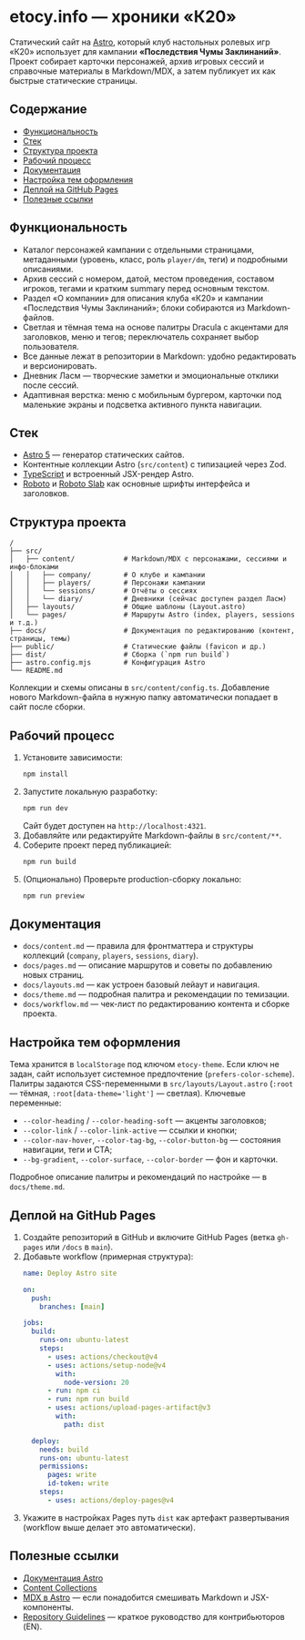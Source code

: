 # etocy.info — хроники «К20»

Статический сайт на [Astro](https://astro.build), который клуб настольных ролевых игр «К20» использует для кампании **«Последствия Чумы Заклинаний»**. Проект собирает карточки персонажей, архив игровых сессий и справочные материалы в Markdown/MDX, а затем публикует их как быстрые статические страницы.

## Содержание

- [Функциональность](#функциональность)
- [Стек](#стек)
- [Структура проекта](#структура-проекта)
- [Рабочий процесс](#рабочий-процесс)
- [Документация](#документация)
- [Настройка тем оформления](#настройка-тем-оформления)
- [Деплой на GitHub Pages](#деплой-на-github-pages)
- [Полезные ссылки](#полезные-ссылки)

## Функциональность

- Каталог персонажей кампании с отдельными страницами, метаданными (уровень, класс, роль `player/dm`, теги) и подробными описаниями.
- Архив сессий с номером, датой, местом проведения, составом игроков, тегами и кратким summary перед основным текстом.
- Раздел «О компании» для описания клуба «К20» и кампании «Последствия Чумы Заклинаний»; блоки собираются из Markdown-файлов.
- Светлая и тёмная тема на основе палитры Dracula с акцентами для заголовков, меню и тегов; переключатель сохраняет выбор пользователя.
- Все данные лежат в репозитории в Markdown: удобно редактировать и версионировать.
- Дневник Ласм — творческие заметки и эмоциональные отклики после сессий.
- Адаптивная верстка: меню с мобильным бургером, карточки под маленькие экраны и подсветка активного пункта навигации.

## Стек

- [Astro 5](https://docs.astro.build) — генератор статических сайтов.
- Контентные коллекции Astro (`src/content`) с типизацией через Zod.
- [TypeScript](https://www.typescriptlang.org/) и встроенный JSX-рендер Astro.
- [Roboto](https://fonts.google.com/specimen/Roboto) и [Roboto Slab](https://fonts.google.com/specimen/Roboto+Slab) как основные шрифты интерфейса и заголовков.

## Структура проекта

```
/
├── src/
│   ├── content/            # Markdown/MDX с персонажами, сессиями и инфо-блоками
│   │   ├── company/        # О клубе и кампании
│   │   ├── players/        # Персонажи кампании
│   │   └── sessions/       # Отчёты о сессиях
│   │   └── diary/          # Дневники (сейчас доступен раздел Ласм)
│   ├── layouts/            # Общие шаблоны (Layout.astro)
│   └── pages/              # Маршруты Astro (index, players, sessions и т.д.)
├── docs/                   # Документация по редактированию (контент, страницы, темы)
├── public/                 # Статические файлы (favicon и др.)
├── dist/                   # Сборка (`npm run build`)
├── astro.config.mjs        # Конфигурация Astro
└── README.md
```

Коллекции и схемы описаны в `src/content/config.ts`. Добавление нового Markdown-файла в нужную папку автоматически попадает в сайт после сборки.

## Рабочий процесс

1. Установите зависимости:
   ```sh
   npm install
   ```
2. Запустите локальную разработку:
   ```sh
   npm run dev
   ```
   Сайт будет доступен на `http://localhost:4321`.
3. Добавляйте или редактируйте Markdown-файлы в `src/content/**`.
4. Соберите проект перед публикацией:
   ```sh
   npm run build
   ```
5. (Опционально) Проверьте production-сборку локально:
   ```sh
   npm run preview
   ```

## Документация

- `docs/content.md` — правила для фронтматтера и структуры коллекций (`company`, `players`, `sessions`, `diary`).
- `docs/pages.md` — описание маршрутов и советы по добавлению новых страниц.
- `docs/layouts.md` — как устроен базовый лейаут и навигация.
- `docs/theme.md` — подробная палитра и рекомендации по темизации.
- `docs/workflow.md` — чек-лист по редактированию контента и сборке проекта.

## Настройка тем оформления

Тема хранится в `localStorage` под ключом `etocy-theme`. Если ключ не задан, сайт использует системное предпочтение (`prefers-color-scheme`). Палитры задаются CSS-переменными в `src/layouts/Layout.astro` (`:root` — тёмная, `:root[data-theme='light']` — светлая). Ключевые переменные:

- `--color-heading` / `--color-heading-soft` — акценты заголовков;
- `--color-link` / `--color-link-active` — ссылки и кнопки;
- `--color-nav-hover`, `--color-tag-bg`, `--color-button-bg` — состояния навигации, теги и CTA;
- `--bg-gradient`, `--color-surface`, `--color-border` — фон и карточки.

Подробное описание палитры и рекомендаций по настройке — в `docs/theme.md`.

## Деплой на GitHub Pages

1. Создайте репозиторий в GitHub и включите GitHub Pages (ветка `gh-pages` или `/docs` в `main`).
2. Добавьте workflow (примерная структура):
   ```yaml
   name: Deploy Astro site

   on:
     push:
       branches: [main]

   jobs:
     build:
       runs-on: ubuntu-latest
       steps:
         - uses: actions/checkout@v4
         - uses: actions/setup-node@v4
           with:
             node-version: 20
         - run: npm ci
         - run: npm run build
         - uses: actions/upload-pages-artifact@v3
           with:
             path: dist

     deploy:
       needs: build
       runs-on: ubuntu-latest
       permissions:
         pages: write
         id-token: write
       steps:
         - uses: actions/deploy-pages@v4
   ```
3. Укажите в настройках Pages путь `dist` как артефакт развертывания (workflow выше делает это автоматически).

## Полезные ссылки

- [Документация Astro](https://docs.astro.build)
- [Content Collections](https://docs.astro.build/en/guides/content-collections/)
- [MDX в Astro](https://docs.astro.build/en/guides/integrations-guide/mdx/) — если понадобится смешивать Markdown и JSX-компоненты.
- [Repository Guidelines](AGENTS.md) — краткое руководство для контрибьюторов (EN).
